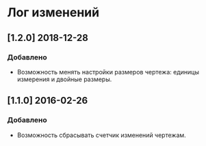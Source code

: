 ﻿# Лог изменений

[//]: # (YYYY-MM-DD)
[//]: # (Added, Changed, Deprecated, Removed, Fixed, Security)
[//]: # (Добавлено, Изменения, Устарело, Удалено, Исправлено, Безопасность)

## [1.2.0] 2018-12-28

### Добавлено

- Возможность менять настройки размеров чертежа: единицы измерения и двойные размеры.

## [1.1.0] 2016-02-26

### Добавлено

- Возможность сбрасывать счетчик изменений чертежам.